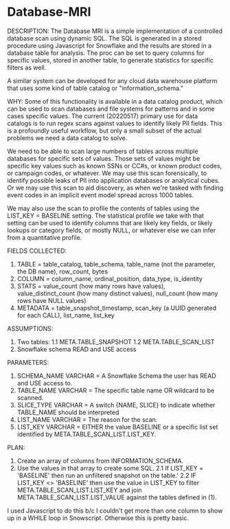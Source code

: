 # Database-MRI

DESCRIPTION:
The Database MRI is a simple implementation of a controlled database scan using dynamic SQL. The SQL is generated in a stored procedure using Javascript for Snowflake and the results are stored in a database table for analysis.  The proc can be set to query columns for specific values, stored in another table, to generate statistics for specific filters as well.
 
A similar system can be developed for any cloud data warehouse platform that uses some kind of table catalog or "information_schema."

WHY: 
Some of this functionality is available in a data catalog product, which can be used to scan databases and file systems for patterns and in some cases specific 
values. The current (20220517) primary use for data catalogs is to run regex scans against values to identify likely PII fields. This is a profoundly useful 
workflow, but only a small subset of the actual problems we need a data catalog to solve.
    
We need to be able to scan large numbers of tables across multiple databases for specific sets of values. Those sets of values might be specific key values such 
as known SSNs or CC#s, or known product codes, or campaign codes, or whatever. We may use this scan forensically, to identify possible leaks of PII into application 
databases or analytical cubes. Or we may use this scan to aid discovery, as when we're tasked with finding event codes in an implicit event
model spread across 1000 tables.
    
We may also use the scan to profile the contents of tables using the LIST_KEY = BASELINE setting.  The statistical profile we take with that setting can be used to identify columns that are likely key fields, or likely lookups or category fields, or mostly NULL, or whatever else we can infer from a quantitative profile. 
    
FIELDS COLLECTED:
1. TABLE = table_catalog, table_schema, table_name (not the parameter, the DB name), row_count, bytes
2. COLUMN = column_name, ordinal_position, data_type, is_identity
3. STATS = value_count (how many rows have values), value_distinct_count (how many distinct values), null_count (how many rows have NULL values)
4. METADATA = table_snapshot_timestamp, scan_key (a UUID generated for each CALL), list_name, list_key
    
ASSUMPTIONS:
1. Two tables: 
1.1 META.TABLE_SNAPSHOT
1.2 META.TABLE_SCAN_LIST
2. Snowflake schema READ and USE access
    
PARAMETERS:
1. SCHEMA_NAME VARCHAR = A Snowflake Schema the user has READ and USE access to.
2. TABLE_NAME VARCHAR = The specific table name OR wildcard to be scanned.
3. SLICE_TYPE VARCHAR = A switch {NAME, SLICE} to indicate whether TABLE_NAME should be interpreted 
4. LIST_NAME VARCHAR = The reason for the scan.
5. LIST_KEY VARCHAR = EITHER the value BASELINE or a specific list set identified by META.TABLE_SCAN_LIST.LIST_KEY.

PLAN:
1. Create an array of columns from INFORMATION_SCHEMA.
2. Use the values in that array to create some SQL.
2.1 If LIST_KEY = 'BASELINE' then run an unfiltered snapshot on the table.'
2.2 IF LIST_KEY <> 'BASELINE' then use the value in LIST_KEY to filter META.TABLE_SCAN_LIST.LIST_KEY and join META.TABLE_SCAN_LIST.LIST_VALUE 
against the tables defined in (1).
    
I used Javascript to do this b/c I couldn't get more than one column to show up in a WHILE loop in Snowscript. Otherwise this is pretty basic.   
    
    
